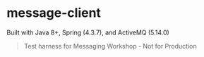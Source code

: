 message-client
=======================

Built with Java 8+, Spring (4.3.7), and ActiveMQ (5.14.0)

>Test harness for Messaging Workshop - Not for Production